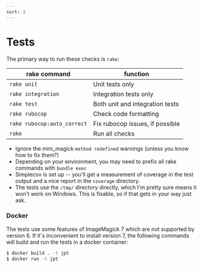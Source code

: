 ```yaml
---
sort: 3
---
```


# Tests

The primary way to run these checks is `rake`:

| rake command                | function                        |
|-----------------------------|---------------------------------|
| `rake unit`                 | Unit tests only                 |
| `rake integration`          | Integration tests only          |
| `rake test`                 | Both unit and integration tests |
| `rake rubocop`              | Check code formatting           |
| `rake rubocop:auto_correct` | Fix rubocop issues, if possible |
| `rake`                      | Run all checks                  |

* Ignore the mini_magick `method redefined` warnings (unless you know how to fix them?) 
* Depending on your environment, you may need to prefix all rake commands with `bundle exec`
* Simplecov is set up -- you'll get a measurement of coverage in the test output and a nice report
  in the `coverage` directory.
* The tests use the `/tmp/` directory directly, which I'm pretty sure means it won't work on
  Windows. This is fixable, so if that gets in your way just ask.

### Docker

The tests use some features of ImageMagick 7 which are not supported by version 6. If it's
inconvenient to install version 7, the following commands will build and run the tests in a docker
container:

```bash
$ docker build . -t jpt
$ docker run -t jpt
```
